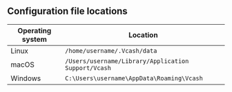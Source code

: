 ## Configuration file locations
Operating system | Location
---------------- | -------------------------------------------------------------
Linux            | `/home/username/.Vcash/data`
macOS            | `/Users/username/Library/Application Support/Vcash`
Windows          | `C:\Users\username\AppData\Roaming\Vcash`
